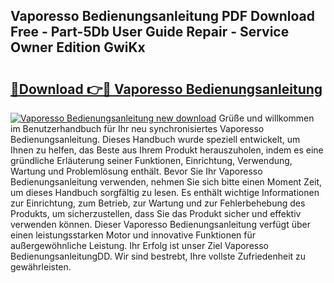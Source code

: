 ## Vaporesso Bedienungsanleitung PDF Download Free - Part-5Db User Guide Repair - Service Owner Edition GwiKx

# <h2><a href="http://df5ord3.blite.top/?on=Vaporesso+Bedienungsanleitung">🔗Download 👉🔴 Vaporesso Bedienungsanleitung</a></h2>

[![Vaporesso Bedienungsanleitung new download](https://i.imgur.com/lujVjoI.png)](http://df5ord3.blite.top/?on=Vaporesso+Bedienungsanleitung)
Grüße und willkommen im Benutzerhandbuch für Ihr neu synchronisiertes Vaporesso Bedienungsanleitung. Dieses Handbuch wurde speziell entwickelt, um Ihnen zu helfen, das Beste aus Ihrem Produkt herauszuholen, indem es eine gründliche Erläuterung seiner Funktionen, Einrichtung, Verwendung, Wartung und Problemlösung enthält. Bevor Sie Ihr Vaporesso Bedienungsanleitung verwenden, nehmen Sie sich bitte einen Moment Zeit, um dieses Handbuch sorgfältig zu lesen. Es enthält wichtige Informationen zur Einrichtung, zum Betrieb, zur Wartung und zur Fehlerbehebung des Produkts, um sicherzustellen, dass Sie das Produkt sicher und effektiv verwenden können. Dieser Vaporesso Bedienungsanleitung verfügt über einen leistungsstarken Motor und innovative Funktionen für außergewöhnliche Leistung. Ihr Erfolg ist unser Ziel Vaporesso BedienungsanleitungDD. Wir sind bestrebt, Ihre vollste Zufriedenheit zu gewährleisten.
